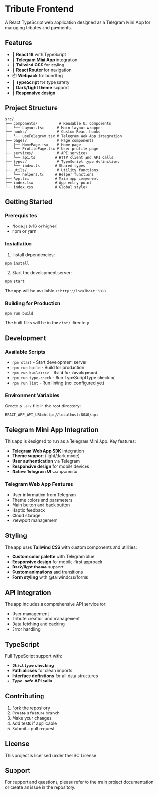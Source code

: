 # Tribute Frontend

A React TypeScript web application designed as a Telegram Mini App for managing tributes and payments.

## Features

- 🚀 **React 18** with TypeScript
- 📱 **Telegram Mini App** integration
- 🎨 **Tailwind CSS** for styling
- 🔄 **React Router** for navigation
- 📦 **Webpack** for bundling
- 🎯 **TypeScript** for type safety
- 🌙 **Dark/Light theme** support
- 📱 **Responsive design**

## Project Structure

```
src/
├── components/          # Reusable UI components
│   └── Layout.tsx      # Main layout wrapper
├── hooks/              # Custom React hooks
│   └── useTelegram.tsx # Telegram Web App integration
├── pages/              # Page components
│   ├── HomePage.tsx    # Home page
│   └── ProfilePage.tsx # User profile page
├── services/           # API services
│   └── api.ts         # HTTP client and API calls
├── types/              # TypeScript type definitions
│   └── index.ts       # Shared types
├── utils/              # Utility functions
│   └── helpers.ts     # Helper functions
├── App.tsx            # Main app component
├── index.tsx          # App entry point
└── index.css          # Global styles
```

## Getting Started

### Prerequisites

- Node.js (v16 or higher)
- npm or yarn

### Installation

1. Install dependencies:
```bash
npm install
```

2. Start the development server:
```bash
npm start
```

The app will be available at `http://localhost:3000`

### Building for Production

```bash
npm run build
```

The built files will be in the `dist/` directory.

## Development

### Available Scripts

- `npm start` - Start development server
- `npm run build` - Build for production
- `npm run build:dev` - Build for development
- `npm run type-check` - Run TypeScript type checking
- `npm run lint` - Run linting (not configured yet)

### Environment Variables

Create a `.env` file in the root directory:

```env
REACT_APP_API_URL=http://localhost:8080/api
```

## Telegram Mini App Integration

This app is designed to run as a Telegram Mini App. Key features:

- **Telegram Web App SDK** integration
- **Theme support** (light/dark mode)
- **User authentication** via Telegram
- **Responsive design** for mobile devices
- **Native Telegram UI** components

### Telegram Web App Features

- User information from Telegram
- Theme colors and parameters
- Main button and back button
- Haptic feedback
- Cloud storage
- Viewport management

## Styling

The app uses **Tailwind CSS** with custom components and utilities:

- **Custom color palette** with Telegram blue
- **Responsive design** for mobile-first approach
- **Dark/light theme** support
- **Custom animations** and transitions
- **Form styling** with @tailwindcss/forms

## API Integration

The app includes a comprehensive API service for:

- User management
- Tribute creation and management
- Data fetching and caching
- Error handling

## TypeScript

Full TypeScript support with:

- **Strict type checking**
- **Path aliases** for clean imports
- **Interface definitions** for all data structures
- **Type-safe API calls**

## Contributing

1. Fork the repository
2. Create a feature branch
3. Make your changes
4. Add tests if applicable
5. Submit a pull request

## License

This project is licensed under the ISC License.

## Support

For support and questions, please refer to the main project documentation or create an issue in the repository. 